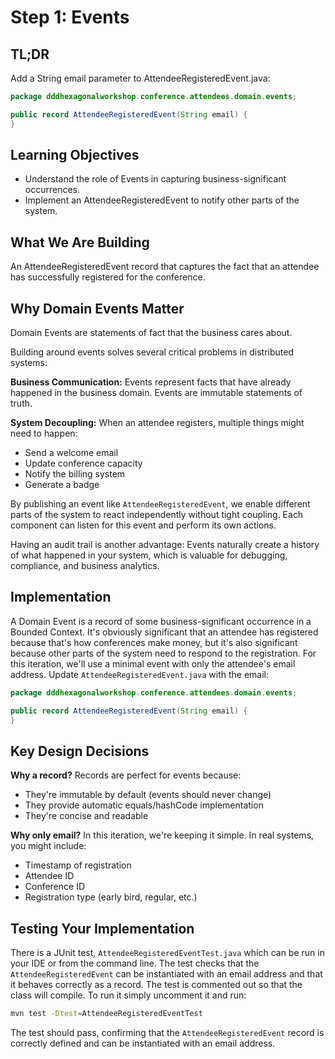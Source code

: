 # Step 1: Events

## TL;DR

Add a String email parameter to AttendeeRegisteredEvent.java:

```java
package dddhexagonalworkshop.conference.attendees.domain.events;

public record AttendeeRegisteredEvent(String email) {
}
```

## Learning Objectives

- Understand the role of Events in capturing business-significant occurrences.
- Implement an AttendeeRegisteredEvent to notify other parts of the system.

## What We Are Building

An AttendeeRegisteredEvent record that captures the fact that an attendee has successfully registered for the conference.

## Why Domain Events Matter

Domain Events are statements of fact that the business cares about.

Building around events solves several critical problems in distributed systems:

**Business Communication:** Events represent facts that have already happened in the business domain. Events are immutable statements of truth.

**System Decoupling:** When an attendee registers, multiple things might need to happen:
- Send a welcome email
- Update conference capacity
- Notify the billing system
- Generate a badge

By publishing an event like `AttendeeRegisteredEvent`, we enable different parts of the system to react independently without tight coupling. Each component can listen for this event and perform its own actions.

Having an audit trail is another advantage: Events naturally create a history of what happened in your system, which is valuable for debugging, compliance, and business analytics.

## Implementation

A Domain Event is a record of some business-significant occurrence in a Bounded Context. It's obviously significant that an attendee has registered because that's how conferences make money, but it's also significant because other parts of the system need to respond to the registration.
For this iteration, we'll use a minimal event with only the attendee's email address. Update  `AttendeeRegisteredEvent.java` with the email:

```java
package dddhexagonalworkshop.conference.attendees.domain.events;

public record AttendeeRegisteredEvent(String email) {
}
```

## Key Design Decisions

**Why a record?** Records are perfect for events because:
- They're immutable by default (events should never change)
- They provide automatic equals/hashCode implementation
- They're concise and readable

**Why only email?** In this iteration, we're keeping it simple. In real systems, you might include:
- Timestamp of registration
- Attendee ID
- Conference ID
- Registration type (early bird, regular, etc.)

## Testing Your Implementation

There is a JUnit test, `AttendeeRegisteredEventTest.java` which can be run in your IDE or from the command line. The test checks that the `AttendeeRegisteredEvent` can be instantiated with an email address and that it behaves correctly as a record.  The test is commented out so that the class will compile.  To run it simply uncomment it and run:

```bash
mvn test -Dtest=AttendeeRegisteredEventTest
```

The test should pass, confirming that the `AttendeeRegisteredEvent` record is correctly defined and can be instantiated with an email address.

